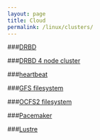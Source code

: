 ```yaml
---
layout: page
title: Cloud
permalink: /linux/clusters/
---
```


###[DRBD](http://odba.ru/showthread.php?t=474)  

###[DRBD 4 node cluster](http://odba.ru/showthread.php?t=525)

###[heartbeat](http://odba.ru/showthread.php?t=418)

###[GFS filesystem](http://odba.ru/showthread.php?t=456)

###[OCFS2 filesystem](http://odba.ru/showthread.php?t=433)

###[Pacemaker](http://odba.ru/showthread.php?t=527)

###[Lustre](http://odba.ru/showthread.php?t=431)
